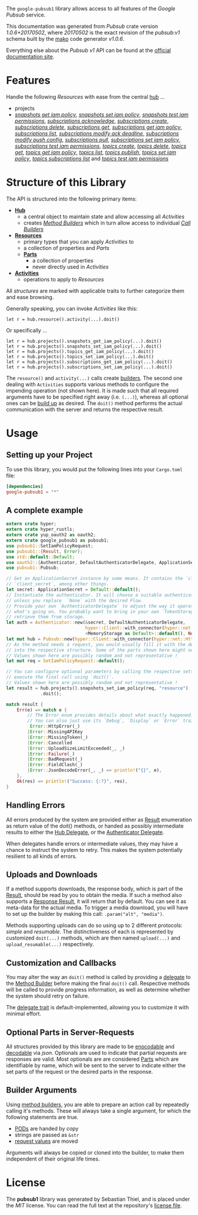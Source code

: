 <!---
DO NOT EDIT !
This file was generated automatically from 'src/mako/api/README.md.mako'
DO NOT EDIT !
-->
The `google-pubsub1` library allows access to all features of the *Google Pubsub* service.

This documentation was generated from *Pubsub* crate version *1.0.6+20170502*, where *20170502* is the exact revision of the *pubsub:v1* schema built by the [mako](http://www.makotemplates.org/) code generator *v1.0.6*.

Everything else about the *Pubsub* *v1* API can be found at the
[official documentation site](https://cloud.google.com/pubsub/docs).
# Features

Handle the following *Resources* with ease from the central [hub](https://docs.rs/google-pubsub1/1.0.6+20170502/google_pubsub1/struct.Pubsub.html) ... 

* projects
 * [*snapshots get iam policy*](https://docs.rs/google-pubsub1/1.0.6+20170502/google_pubsub1/struct.ProjectSnapshotGetIamPolicyCall.html), [*snapshots set iam policy*](https://docs.rs/google-pubsub1/1.0.6+20170502/google_pubsub1/struct.ProjectSnapshotSetIamPolicyCall.html), [*snapshots test iam permissions*](https://docs.rs/google-pubsub1/1.0.6+20170502/google_pubsub1/struct.ProjectSnapshotTestIamPermissionCall.html), [*subscriptions acknowledge*](https://docs.rs/google-pubsub1/1.0.6+20170502/google_pubsub1/struct.ProjectSubscriptionAcknowledgeCall.html), [*subscriptions create*](https://docs.rs/google-pubsub1/1.0.6+20170502/google_pubsub1/struct.ProjectSubscriptionCreateCall.html), [*subscriptions delete*](https://docs.rs/google-pubsub1/1.0.6+20170502/google_pubsub1/struct.ProjectSubscriptionDeleteCall.html), [*subscriptions get*](https://docs.rs/google-pubsub1/1.0.6+20170502/google_pubsub1/struct.ProjectSubscriptionGetCall.html), [*subscriptions get iam policy*](https://docs.rs/google-pubsub1/1.0.6+20170502/google_pubsub1/struct.ProjectSubscriptionGetIamPolicyCall.html), [*subscriptions list*](https://docs.rs/google-pubsub1/1.0.6+20170502/google_pubsub1/struct.ProjectSubscriptionListCall.html), [*subscriptions modify ack deadline*](https://docs.rs/google-pubsub1/1.0.6+20170502/google_pubsub1/struct.ProjectSubscriptionModifyAckDeadlineCall.html), [*subscriptions modify push config*](https://docs.rs/google-pubsub1/1.0.6+20170502/google_pubsub1/struct.ProjectSubscriptionModifyPushConfigCall.html), [*subscriptions pull*](https://docs.rs/google-pubsub1/1.0.6+20170502/google_pubsub1/struct.ProjectSubscriptionPullCall.html), [*subscriptions set iam policy*](https://docs.rs/google-pubsub1/1.0.6+20170502/google_pubsub1/struct.ProjectSubscriptionSetIamPolicyCall.html), [*subscriptions test iam permissions*](https://docs.rs/google-pubsub1/1.0.6+20170502/google_pubsub1/struct.ProjectSubscriptionTestIamPermissionCall.html), [*topics create*](https://docs.rs/google-pubsub1/1.0.6+20170502/google_pubsub1/struct.ProjectTopicCreateCall.html), [*topics delete*](https://docs.rs/google-pubsub1/1.0.6+20170502/google_pubsub1/struct.ProjectTopicDeleteCall.html), [*topics get*](https://docs.rs/google-pubsub1/1.0.6+20170502/google_pubsub1/struct.ProjectTopicGetCall.html), [*topics get iam policy*](https://docs.rs/google-pubsub1/1.0.6+20170502/google_pubsub1/struct.ProjectTopicGetIamPolicyCall.html), [*topics list*](https://docs.rs/google-pubsub1/1.0.6+20170502/google_pubsub1/struct.ProjectTopicListCall.html), [*topics publish*](https://docs.rs/google-pubsub1/1.0.6+20170502/google_pubsub1/struct.ProjectTopicPublishCall.html), [*topics set iam policy*](https://docs.rs/google-pubsub1/1.0.6+20170502/google_pubsub1/struct.ProjectTopicSetIamPolicyCall.html), [*topics subscriptions list*](https://docs.rs/google-pubsub1/1.0.6+20170502/google_pubsub1/struct.ProjectTopicSubscriptionListCall.html) and [*topics test iam permissions*](https://docs.rs/google-pubsub1/1.0.6+20170502/google_pubsub1/struct.ProjectTopicTestIamPermissionCall.html)




# Structure of this Library

The API is structured into the following primary items:

* **[Hub](https://docs.rs/google-pubsub1/1.0.6+20170502/google_pubsub1/struct.Pubsub.html)**
    * a central object to maintain state and allow accessing all *Activities*
    * creates [*Method Builders*](https://docs.rs/google-pubsub1/1.0.6+20170502/google_pubsub1/trait.MethodsBuilder.html) which in turn
      allow access to individual [*Call Builders*](https://docs.rs/google-pubsub1/1.0.6+20170502/google_pubsub1/trait.CallBuilder.html)
* **[Resources](https://docs.rs/google-pubsub1/1.0.6+20170502/google_pubsub1/trait.Resource.html)**
    * primary types that you can apply *Activities* to
    * a collection of properties and *Parts*
    * **[Parts](https://docs.rs/google-pubsub1/1.0.6+20170502/google_pubsub1/trait.Part.html)**
        * a collection of properties
        * never directly used in *Activities*
* **[Activities](https://docs.rs/google-pubsub1/1.0.6+20170502/google_pubsub1/trait.CallBuilder.html)**
    * operations to apply to *Resources*

All *structures* are marked with applicable traits to further categorize them and ease browsing.

Generally speaking, you can invoke *Activities* like this:

```Rust,ignore
let r = hub.resource().activity(...).doit()
```

Or specifically ...

```ignore
let r = hub.projects().snapshots_get_iam_policy(...).doit()
let r = hub.projects().snapshots_set_iam_policy(...).doit()
let r = hub.projects().topics_get_iam_policy(...).doit()
let r = hub.projects().topics_set_iam_policy(...).doit()
let r = hub.projects().subscriptions_get_iam_policy(...).doit()
let r = hub.projects().subscriptions_set_iam_policy(...).doit()
```

The `resource()` and `activity(...)` calls create [builders][builder-pattern]. The second one dealing with `Activities` 
supports various methods to configure the impending operation (not shown here). It is made such that all required arguments have to be 
specified right away (i.e. `(...)`), whereas all optional ones can be [build up][builder-pattern] as desired.
The `doit()` method performs the actual communication with the server and returns the respective result.

# Usage

## Setting up your Project

To use this library, you would put the following lines into your `Cargo.toml` file:

```toml
[dependencies]
google-pubsub1 = "*"
```

## A complete example

```Rust
extern crate hyper;
extern crate hyper_rustls;
extern crate yup_oauth2 as oauth2;
extern crate google_pubsub1 as pubsub1;
use pubsub1::SetIamPolicyRequest;
use pubsub1::{Result, Error};
use std::default::Default;
use oauth2::{Authenticator, DefaultAuthenticatorDelegate, ApplicationSecret, MemoryStorage};
use pubsub1::Pubsub;

// Get an ApplicationSecret instance by some means. It contains the `client_id` and 
// `client_secret`, among other things.
let secret: ApplicationSecret = Default::default();
// Instantiate the authenticator. It will choose a suitable authentication flow for you, 
// unless you replace  `None` with the desired Flow.
// Provide your own `AuthenticatorDelegate` to adjust the way it operates and get feedback about 
// what's going on. You probably want to bring in your own `TokenStorage` to persist tokens and
// retrieve them from storage.
let auth = Authenticator::new(&secret, DefaultAuthenticatorDelegate,
                              hyper::Client::with_connector(hyper::net::HttpsConnector::new(hyper_rustls::TlsClient::new())),
                              <MemoryStorage as Default>::default(), None);
let mut hub = Pubsub::new(hyper::Client::with_connector(hyper::net::HttpsConnector::new(hyper_rustls::TlsClient::new())), auth);
// As the method needs a request, you would usually fill it with the desired information
// into the respective structure. Some of the parts shown here might not be applicable !
// Values shown here are possibly random and not representative !
let mut req = SetIamPolicyRequest::default();

// You can configure optional parameters by calling the respective setters at will, and
// execute the final call using `doit()`.
// Values shown here are possibly random and not representative !
let result = hub.projects().snapshots_set_iam_policy(req, "resource")
             .doit();

match result {
    Err(e) => match e {
        // The Error enum provides details about what exactly happened.
        // You can also just use its `Debug`, `Display` or `Error` traits
         Error::HttpError(_)
        |Error::MissingAPIKey
        |Error::MissingToken(_)
        |Error::Cancelled
        |Error::UploadSizeLimitExceeded(_, _)
        |Error::Failure(_)
        |Error::BadRequest(_)
        |Error::FieldClash(_)
        |Error::JsonDecodeError(_, _) => println!("{}", e),
    },
    Ok(res) => println!("Success: {:?}", res),
}

```
## Handling Errors

All errors produced by the system are provided either as [Result](https://docs.rs/google-pubsub1/1.0.6+20170502/google_pubsub1/enum.Result.html) enumeration as return value of 
the doit() methods, or handed as possibly intermediate results to either the 
[Hub Delegate](https://docs.rs/google-pubsub1/1.0.6+20170502/google_pubsub1/trait.Delegate.html), or the [Authenticator Delegate](https://docs.rs/yup-oauth2/*/yup_oauth2/trait.AuthenticatorDelegate.html).

When delegates handle errors or intermediate values, they may have a chance to instruct the system to retry. This 
makes the system potentially resilient to all kinds of errors.

## Uploads and Downloads
If a method supports downloads, the response body, which is part of the [Result](https://docs.rs/google-pubsub1/1.0.6+20170502/google_pubsub1/enum.Result.html), should be
read by you to obtain the media.
If such a method also supports a [Response Result](https://docs.rs/google-pubsub1/1.0.6+20170502/google_pubsub1/trait.ResponseResult.html), it will return that by default.
You can see it as meta-data for the actual media. To trigger a media download, you will have to set up the builder by making
this call: `.param("alt", "media")`.

Methods supporting uploads can do so using up to 2 different protocols: 
*simple* and *resumable*. The distinctiveness of each is represented by customized 
`doit(...)` methods, which are then named `upload(...)` and `upload_resumable(...)` respectively.

## Customization and Callbacks

You may alter the way an `doit()` method is called by providing a [delegate](https://docs.rs/google-pubsub1/1.0.6+20170502/google_pubsub1/trait.Delegate.html) to the 
[Method Builder](https://docs.rs/google-pubsub1/1.0.6+20170502/google_pubsub1/trait.CallBuilder.html) before making the final `doit()` call. 
Respective methods will be called to provide progress information, as well as determine whether the system should 
retry on failure.

The [delegate trait](https://docs.rs/google-pubsub1/1.0.6+20170502/google_pubsub1/trait.Delegate.html) is default-implemented, allowing you to customize it with minimal effort.

## Optional Parts in Server-Requests

All structures provided by this library are made to be [enocodable](https://docs.rs/google-pubsub1/1.0.6+20170502/google_pubsub1/trait.RequestValue.html) and 
[decodable](https://docs.rs/google-pubsub1/1.0.6+20170502/google_pubsub1/trait.ResponseResult.html) via *json*. Optionals are used to indicate that partial requests are responses 
are valid.
Most optionals are are considered [Parts](https://docs.rs/google-pubsub1/1.0.6+20170502/google_pubsub1/trait.Part.html) which are identifiable by name, which will be sent to 
the server to indicate either the set parts of the request or the desired parts in the response.

## Builder Arguments

Using [method builders](https://docs.rs/google-pubsub1/1.0.6+20170502/google_pubsub1/trait.CallBuilder.html), you are able to prepare an action call by repeatedly calling it's methods.
These will always take a single argument, for which the following statements are true.

* [PODs][wiki-pod] are handed by copy
* strings are passed as `&str`
* [request values](https://docs.rs/google-pubsub1/1.0.6+20170502/google_pubsub1/trait.RequestValue.html) are moved

Arguments will always be copied or cloned into the builder, to make them independent of their original life times.

[wiki-pod]: http://en.wikipedia.org/wiki/Plain_old_data_structure
[builder-pattern]: http://en.wikipedia.org/wiki/Builder_pattern
[google-go-api]: https://github.com/google/google-api-go-client

# License
The **pubsub1** library was generated by Sebastian Thiel, and is placed 
under the *MIT* license.
You can read the full text at the repository's [license file][repo-license].

[repo-license]: https://github.com/Byron/google-apis-rsblob/master/LICENSE.md
